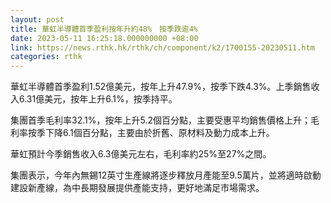 ```yaml
---
layout: post
title: 華虹半導體首季盈利按年升約48%　按季跌逾4%
date: 2023-05-11 16:25:18.000000000 +08:00
link: https://news.rthk.hk/rthk/ch/component/k2/1700155-20230511.htm
categories: rthk
---
```


華虹半導體首季盈利1.52億美元，按年上升47.9%，按季下跌4.3%。上季銷售收入6.31億美元，按年上升6.1%，按季持平。

集團首季毛利率32.1%，按年上升5.2個百分點，主要受惠平均銷售價格上升；毛利率按季下降6.1個百分點，主要由於折舊、原材料及動力成本上升。

華虹預計今季銷售收入6.3億美元左右，毛利率約25%至27%之間。

集團表示，今年內無錫12英寸生產線將逐步釋放月產能至9.5萬片，並將適時啟動建設新產線，為中長期發展提供產能支持，更好地滿足市場需求。
